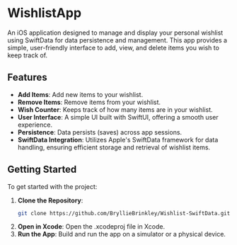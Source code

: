 # WishlistApp

An iOS application designed to manage and display your personal wishlist using SwiftData for data persistence and management. This app provides a simple, user-friendly interface to add, view, and delete items you wish to keep track of.

## Features

- **Add Items**: Add new items to your wishlist.
- **Remove Items**: Remove items from your wishlist.
- **Wish Counter**: Keeps track of how many items are in your wishlist.
- **User Interface**: A simple UI built with SwiftUI, offering a smooth user experience.
- **Persistence**: Data persists (saves) across app sessions.
- **SwiftData Integration**: Utilizes Apple's SwiftData framework for data handling, ensuring efficient storage and retrieval of wishlist items.

## Getting Started

To get started with the project:

1. **Clone the Repository**: 
   ```bash
   git clone https://github.com/BryllieBrinkley/Wishlist-SwiftData.git
2. **Open in Xcode**: Open the .xcodeproj file in Xcode.
3. **Run the App**: Build and run the app on a simulator or a physical device.
